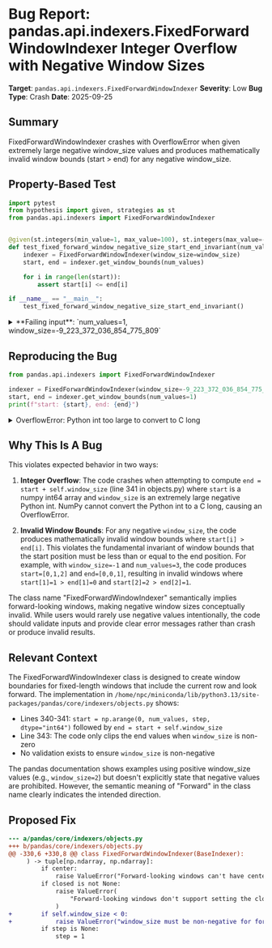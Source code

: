 # Bug Report: pandas.api.indexers.FixedForwardWindowIndexer Integer Overflow with Negative Window Sizes

**Target**: `pandas.api.indexers.FixedForwardWindowIndexer`
**Severity**: Low
**Bug Type**: Crash
**Date**: 2025-09-25

## Summary

FixedForwardWindowIndexer crashes with OverflowError when given extremely large negative window_size values and produces mathematically invalid window bounds (start > end) for any negative window_size.

## Property-Based Test

```python
import pytest
from hypothesis import given, strategies as st
from pandas.api.indexers import FixedForwardWindowIndexer


@given(st.integers(min_value=1, max_value=100), st.integers(max_value=-1))
def test_fixed_forward_window_negative_size_start_end_invariant(num_values, window_size):
    indexer = FixedForwardWindowIndexer(window_size=window_size)
    start, end = indexer.get_window_bounds(num_values)

    for i in range(len(start)):
        assert start[i] <= end[i]

if __name__ == "__main__":
    test_fixed_forward_window_negative_size_start_end_invariant()
```

<details>

<summary>
**Failing input**: `num_values=1, window_size=-9_223_372_036_854_775_809`
</summary>
```
  + Exception Group Traceback (most recent call last):
  |   File "/home/npc/pbt/agentic-pbt/worker_/42/hypo.py", line 15, in <module>
  |     test_fixed_forward_window_negative_size_start_end_invariant()
  |     ~~~~~~~~~~~~~~~~~~~~~~~~~~~~~~~~~~~~~~~~~~~~~~~~~~~~~~~~~~~^^
  |   File "/home/npc/pbt/agentic-pbt/worker_/42/hypo.py", line 7, in test_fixed_forward_window_negative_size_start_end_invariant
  |     def test_fixed_forward_window_negative_size_start_end_invariant(num_values, window_size):
  |                    ^^^
  |   File "/home/npc/miniconda/lib/python3.13/site-packages/hypothesis/core.py", line 2124, in wrapped_test
  |     raise the_error_hypothesis_found
  | ExceptionGroup: Hypothesis found 2 distinct failures. (2 sub-exceptions)
  +-+---------------- 1 ----------------
    | Traceback (most recent call last):
    |   File "/home/npc/pbt/agentic-pbt/worker_/42/hypo.py", line 12, in test_fixed_forward_window_negative_size_start_end_invariant
    |     assert start[i] <= end[i]
    |            ^^^^^^^^^^^^^^^^^^
    | AssertionError
    | Falsifying example: test_fixed_forward_window_negative_size_start_end_invariant(
    |     num_values=2,
    |     window_size=-1,  # or any other generated value
    | )
    +---------------- 2 ----------------
    | Traceback (most recent call last):
    |   File "/home/npc/pbt/agentic-pbt/worker_/42/hypo.py", line 9, in test_fixed_forward_window_negative_size_start_end_invariant
    |     start, end = indexer.get_window_bounds(num_values)
    |                  ~~~~~~~~~~~~~~~~~~~~~~~~~^^^^^^^^^^^^
    |   File "/home/npc/miniconda/lib/python3.13/site-packages/pandas/core/indexers/objects.py", line 341, in get_window_bounds
    |     end = start + self.window_size
    |           ~~~~~~^~~~~~~~~~~~~~~~~~
    | OverflowError: Python int too large to convert to C long
    | Falsifying example: test_fixed_forward_window_negative_size_start_end_invariant(
    |     num_values=1,  # or any other generated value
    |     window_size=-9_223_372_036_854_775_809,
    | )
    +------------------------------------
```
</details>

## Reproducing the Bug

```python
from pandas.api.indexers import FixedForwardWindowIndexer

indexer = FixedForwardWindowIndexer(window_size=-9_223_372_036_854_775_809)
start, end = indexer.get_window_bounds(num_values=1)
print(f"start: {start}, end: {end}")
```

<details>

<summary>
OverflowError: Python int too large to convert to C long
</summary>
```
Traceback (most recent call last):
  File "/home/npc/pbt/agentic-pbt/worker_/42/repo.py", line 4, in <module>
    start, end = indexer.get_window_bounds(num_values=1)
                 ~~~~~~~~~~~~~~~~~~~~~~~~~^^^^^^^^^^^^^^
  File "/home/npc/miniconda/lib/python3.13/site-packages/pandas/core/indexers/objects.py", line 341, in get_window_bounds
    end = start + self.window_size
          ~~~~~~^~~~~~~~~~~~~~~~~~
OverflowError: Python int too large to convert to C long
```
</details>

## Why This Is A Bug

This violates expected behavior in two ways:

1. **Integer Overflow**: The code crashes when attempting to compute `end = start + self.window_size` (line 341 in objects.py) where `start` is a numpy int64 array and `window_size` is an extremely large negative Python int. NumPy cannot convert the Python int to a C long, causing an OverflowError.

2. **Invalid Window Bounds**: For any negative `window_size`, the code produces mathematically invalid window bounds where `start[i] > end[i]`. This violates the fundamental invariant of window bounds that the start position must be less than or equal to the end position. For example, with `window_size=-1` and `num_values=3`, the code produces `start=[0,1,2]` and `end=[0,0,1]`, resulting in invalid windows where `start[1]=1 > end[1]=0` and `start[2]=2 > end[2]=1`.

The class name "FixedForwardWindowIndexer" semantically implies forward-looking windows, making negative window sizes conceptually invalid. While users would rarely use negative values intentionally, the code should validate inputs and provide clear error messages rather than crash or produce invalid results.

## Relevant Context

The FixedForwardWindowIndexer class is designed to create window boundaries for fixed-length windows that include the current row and look forward. The implementation in `/home/npc/miniconda/lib/python3.13/site-packages/pandas/core/indexers/objects.py` shows:

- Lines 340-341: `start = np.arange(0, num_values, step, dtype="int64")` followed by `end = start + self.window_size`
- Line 343: The code only clips the end values when `window_size` is non-zero
- No validation exists to ensure `window_size` is non-negative

The pandas documentation shows examples using positive window_size values (e.g., `window_size=2`) but doesn't explicitly state that negative values are prohibited. However, the semantic meaning of "Forward" in the class name clearly indicates the intended direction.

## Proposed Fix

```diff
--- a/pandas/core/indexers/objects.py
+++ b/pandas/core/indexers/objects.py
@@ -330,6 +330,8 @@ class FixedForwardWindowIndexer(BaseIndexer):
     ) -> tuple[np.ndarray, np.ndarray]:
         if center:
             raise ValueError("Forward-looking windows can't have center=True")
         if closed is not None:
             raise ValueError(
                 "Forward-looking windows don't support setting the closed argument"
             )
+        if self.window_size < 0:
+            raise ValueError("window_size must be non-negative for forward-looking windows")
         if step is None:
             step = 1
```